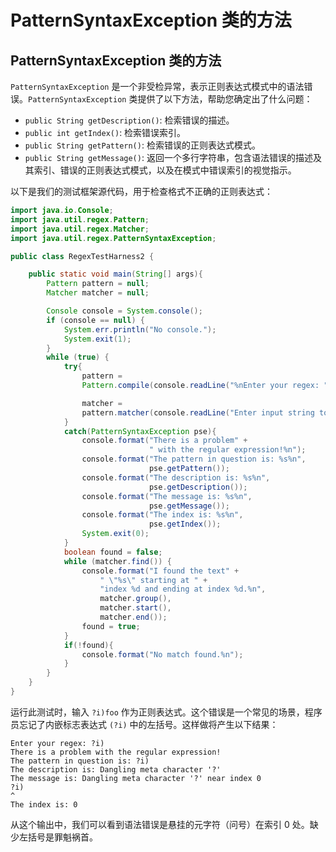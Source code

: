 # PatternSyntaxException 类的方法

## PatternSyntaxException 类的方法

`PatternSyntaxException` 是一个非受检异常，表示正则表达式模式中的语法错误。`PatternSyntaxException` 类提供了以下方法，帮助您确定出了什么问题：

- `public String getDescription()`: 检索错误的描述。
- `public int getIndex()`: 检索错误索引。
- `public String getPattern()`: 检索错误的正则表达式模式。
- `public String getMessage()`: 返回一个多行字符串，包含语法错误的描述及其索引、错误的正则表达式模式，以及在模式中错误索引的视觉指示。

以下是我们的测试框架源代码，用于检查格式不正确的正则表达式：

```java
import java.io.Console;
import java.util.regex.Pattern;
import java.util.regex.Matcher;
import java.util.regex.PatternSyntaxException;

public class RegexTestHarness2 {

    public static void main(String[] args){
        Pattern pattern = null;
        Matcher matcher = null;

        Console console = System.console();
        if (console == null) {
            System.err.println("No console.");
            System.exit(1);
        }
        while (true) {
            try{
                pattern =
                Pattern.compile(console.readLine("%nEnter your regex: "));

                matcher =
                pattern.matcher(console.readLine("Enter input string to search: "));
            }
            catch(PatternSyntaxException pse){
                console.format("There is a problem" +
                               " with the regular expression!%n");
                console.format("The pattern in question is: %s%n",
                               pse.getPattern());
                console.format("The description is: %s%n",
                               pse.getDescription());
                console.format("The message is: %s%n",
                               pse.getMessage());
                console.format("The index is: %s%n",
                               pse.getIndex());
                System.exit(0);
            }
            boolean found = false;
            while (matcher.find()) {
                console.format("I found the text" +
                    " \"%s\" starting at " +
                    "index %d and ending at index %d.%n",
                    matcher.group(),
                    matcher.start(),
                    matcher.end());
                found = true;
            }
            if(!found){
                console.format("No match found.%n");
            }
        }
    }
}
```

运行此测试时，输入 `?i)foo` 作为正则表达式。这个错误是一个常见的场景，程序员忘记了内嵌标志表达式 `(?i)` 中的左括号。这样做将产生以下结果：

```
Enter your regex: ?i)
There is a problem with the regular expression!
The pattern in question is: ?i)
The description is: Dangling meta character '?'
The message is: Dangling meta character '?' near index 0
?i)
^
The index is: 0
```

从这个输出中，我们可以看到语法错误是悬挂的元字符（问号）在索引 0 处。缺少左括号是罪魁祸首。


